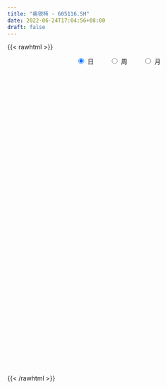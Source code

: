```yaml
---
title: "奥锐特 - 605116.SH"
date: 2022-06-24T17:04:56+08:00
draft: false
---
```

{{< rawhtml >}}
    <div style="text-align: center">
        <label style="padding: 1rem;"><input style="margin-right: .5rem" type="radio" name="period" value="D" checked onclick="period_change(this)">日</label>
        <label style="padding: 1rem;"><input style="margin-right: .5rem" type="radio" name="period" value="W" onclick="period_change(this)">周</label>
        <label style="padding: 1rem;"><input style="margin-right: .5rem" type="radio" name="period" value="M" onclick="period_change(this)">月</label>
    </div>
    <div id="chart" style="height: 700px;"></div> 
    <script type="text/javascript">
        const D_v = [1770.28,429.67,359.24,1055.16,1753.88,2243.47,86617.99,153170.52,95192.81,86520.08,119277.25,89870.12,85803.79,86721.76,161840.92,111888.38,218942.41,114849.42,79333.37,77212.68,51196.7,55436.73,70217.46,60423.23,41329.84,54522.11,38776.8,31407.1,33581.08,52107.81,87045.97,89698.58,65185.74,48039.79,28789.47,32195.12,26837.77,25182.04,27356.37,25407.7,23479.46,17041.54,16507.68,26917.32,21382.1,14913.1,20615.69,66380.72,45448.06,27709.36,26093.28,25235.2,15443.47,16601.36,11079.26,22449.81,19323.1,22309.52,24981.28,26180.15,41881.3,41754.01,36241.81,31299.94,49064.7,37456.49,33124.86,22500.55,43582.37,29581.57,16148.1,22578.0,13104.68,21718.76,21886.9,17969.01,17234.35,17783.52,20702.52,17787.3,16671.26,15475.01,20880.94,14939.36,16150.9,10087.78,7348.42,34747.53,20560.71,14635.84,12624.42,23904.44,17975.84,18457.02,13255.26,12078.0,14697.36,13332.0,20506.42,15010.26,9559.0,15864.13,8420.0,11372.68,12517.1,11468.96,12185.21,8140.84,14068.94,17144.0,15813.59,24377.16,9884.6,7406.0,8264.0,11189.49,29278.61,29794.79,20541.45,25705.44,15275.8,19797.52,34716.51,38987.09,39846.21,21415.89,17433.57,19792.5,13399.81,34984.49,35013.96,35962.51,31732.42,79379.57,44351.53,56525.21,43439.5,37016.46,43358.1,30009.42,31277.47,40087.1,90335.32,86670.27,61062.74,104535.6,98494.25,72471.07,55048.05,50322.47,42471.0,25127.65,35992.34,33353.29,24384.77,26209.52,12215.0,19824.25,13135.0,13160.84,10898.0,11558.04,10067.2,10964.0,13081.1,20444.0,18950.42,12377.0,9147.0,10905.42,8679.52,6208.42,11600.0,16232.83,10169.65,7749.88,5770.88,4690.56,9267.16,7269.7,7292.04,7941.88,6013.04,6985.82,6847.0,7024.0,11261.94,9821.0,6910.0,4884.7,4422.42,6388.41,9423.11,10737.94,6891.94,5259.0,6218.94,5175.0,3903.41,29888.83,22481.88,30226.46,15161.41,10910.0,11003.46,8445.4,8246.4,6098.02,8268.7,18995.62,10081.2,9672.79,11957.38,10858.0,7009.0,13760.41,11228.52,10785.76,34863.77,19843.0,15777.75,10210.0,13101.94,10327.0,10581.0,7358.0,11765.0,6398.88,8799.0,6821.0,11008.0,12105.0,6548.88,5699.0,12729.26,11450.0,7857.0,11231.17,5585.0,10950.2,9316.0,9857.0,6483.71,11731.36,7197.42,4713.0,8902.45,6481.0,8393.94,4865.3,7629.0,4240.3,9508.0,5768.0,3239.0,4542.0,2839.78,3018.0,3742.0,3126.0,7605.0,2772.3,3573.0,4918.1,5526.0,2434.1,9518.0,6438.0,2052.0,3377.26,3696.0,5957.0,7608.26,29636.0,13210.0,7312.0,7008.94,11800.0,9193.0,7412.0,7627.94,9227.23,10269.93,40974.96,26737.21,42283.53,11803.45,225991.63,186227.15,149364.63,106173.88,67876.87,60750.0,53212.0,52099.07,49277.81,58195.68,96710.83,99757.5,66657.44,103147.96,101205.29,68971.69,92777.23,111252.12,74960.94,54736.42,61086.92,81778.0,65510.48,67114.68,20965.5,133387.23,89306.36,54568.0,40178.92,64098.5,90084.0,70559.0,69555.0,41536.42,99614.0,67992.0,60530.84,93883.42,53639.94,42460.5,33849.44,33050.0,22373.5,82219.42,50486.42,46005.5,37580.0,36683.52,93028.76,76806.5,89190.5,69303.18,87354.42,70559.42,64648.0,60426.42,54413.81,33745.0,32553.5,35005.5,22632.8,41280.84,78642.84,229717.83,51548.0,145504.87,135602.42,130317.69,231370.08,247225.87,289982.48,259948.62,171965.78,149122.81,135435.42,72686.94,88191.0,91324.0,84039.0,79467.4,93917.35,84955.0,79950.94,58159.0,39056.0,39012.0,48560.0,36122.0,41285.42,40930.42,24748.0,21058.42,46632.0,24071.0,27469.06,26537.0,33193.0,29738.9,35307.0,20394.42,32686.0,33461.1,27429.1,20203.0,26166.0,43693.0,23170.0,18108.42,15103.0,19858.0,15122.0,22390.0,18649.0,38295.56,64389.62,30901.9,34137.9,21030.9,15815.0,21294.0,18485.0,13631.0,13829.0,14672.1,19281.06,15785.0,11743.0,11054.0,11226.0,9312.9,7927.0,7265.0,16962.0,12611.0,7175.0,8680.72,8335.0]
const D_histogram = [0.0,0.0772193732,0.2062725075,0.3688750201,0.5527136493,0.7491766204,0.704782313,0.5720473449,0.4891520926,0.4196662089,0.4174306626,0.3607856113,0.2153871393,0.2091147917,0.3007451982,0.4603756339,0.487922041,0.3624779129,0.2451713115,0.0823962209,-0.0539456016,-0.1683638772,-0.2390466322,-0.3827276365,-0.4654790176,-0.4497588154,-0.456995013,-0.4306120253,-0.426316606,-0.3559848549,-0.2758563042,-0.1689083357,-0.0969587832,-0.1130375963,-0.1110764098,-0.1442446387,-0.1463096775,-0.1348198835,-0.1463998705,-0.1791569519,-0.2205092041,-0.2537294013,-0.2533675838,-0.2282078178,-0.2055347321,-0.181311295,-0.1761180144,-0.1067802789,-0.0497690678,-0.0473932595,-0.0614094423,-0.1097139805,-0.1275879304,-0.1494115085,-0.1511662411,-0.1188458565,-0.117645394,-0.0891581936,-0.0595363939,-0.0401932271,-0.0084314246,0.0326592319,0.062052317,0.0811549739,-0.0114013638,-0.1154586163,-0.2139864697,-0.2555326437,-0.1915949282,-0.1818814929,-0.1513662447,-0.1345945541,-0.1206277243,-0.1012180366,-0.0587620101,-0.020545262,-0.0022584091,0.0083268816,0.0383999942,0.0617929231,0.0770790013,0.0894977455,0.0967115992,0.0796428886,0.0359422287,-0.0024584042,-0.0297748651,-0.1424561106,-0.1900916377,-0.1991327914,-0.2156029319,-0.2538817453,-0.2572958079,-0.2380919201,-0.2007083426,-0.1559850484,-0.0907813636,-0.0165903191,0.0230063554,0.0502789693,0.0695591826,0.0692589646,0.0731365868,0.1009608397,0.117854961,0.138231234,0.1428142447,0.1458670661,0.1423628868,0.0995084125,0.0531549373,0.0656293818,0.0529075557,0.050466573,0.0627786569,0.0822728188,0.1197371982,0.1617608753,0.185563473,0.1892548,0.1752486802,0.1779265357,0.2071082683,0.2483476146,0.2293225535,0.2029938839,0.1621559794,0.1471803569,0.1335480655,0.1575440605,0.1396900882,0.1460006977,0.2420984645,0.2293395274,0.2033806415,0.209612497,0.1694842585,0.1001011808,-0.009736304,-0.0772466401,-0.1534408502,-0.1598963884,-0.1238527619,-0.0653313696,-0.0779650204,-0.0041692645,0.0503785226,-0.0275367535,-0.0554184213,-0.0529047863,-0.0964451696,-0.1312493275,-0.1208017316,-0.1377849292,-0.1765004796,-0.2142802781,-0.2266685156,-0.2136794829,-0.2181635419,-0.227123506,-0.2072690454,-0.1692844806,-0.1355815838,-0.1181454535,-0.0751737021,-0.0457196278,-0.0159671724,-0.0054199238,-0.0061743246,-0.0088533477,-0.0125780694,-0.0109907009,-0.0169809825,-0.0018409993,-0.0080698043,-0.0190509384,-0.0170754309,-0.0121490055,0.007798146,0.0207803222,0.0235636641,0.0146495473,0.0179828926,0.0204806875,0.0261062172,0.0275941599,0.0416640894,0.0296024495,0.0151285786,0.0094396808,0.0095337404,-0.0008141004,0.0166609461,0.0384954388,0.0414083563,0.0430635221,0.0309819036,0.0261692985,0.02227635,0.0688909047,0.0877642348,0.1257129209,0.1235640347,0.0852647849,0.036331388,0.0125712021,0.0115495828,-0.0000816013,-0.0049892104,0.0303239152,0.0391485536,0.0327334217,0.039364165,0.0479909071,0.0451817373,0.0537561651,0.0523010118,0.0451547649,0.08449093,0.0792309481,0.0531340618,0.0177766528,-0.0349738046,-0.0542994279,-0.0636635283,-0.0706151919,-0.0838257192,-0.0879502514,-0.0948976596,-0.0915467268,-0.0938333574,-0.0744308805,-0.0531305609,-0.0316362128,-0.0040549725,0.0131412692,0.0222588112,0.0111060293,-0.0013434619,-0.0254371999,-0.0389157234,-0.0455837496,-0.0475296444,-0.0258838097,-0.0109485043,-0.0092735046,-0.0108710645,-0.0227075736,-0.0428421197,-0.0300103376,-0.0137127558,-0.0024477364,-0.0115145741,0.0022762317,0.0086058118,0.0035256523,0.0011250134,0.0037180106,0.0010002225,0.0021138714,-0.0161322123,-0.0199922772,-0.0165020768,-0.0270573455,-0.062393641,-0.0736151875,-0.031313619,-0.0041978416,0.0190078331,0.0378647519,0.0471775529,0.0677815119,0.0923134388,0.1465288834,0.1619283355,0.1665004059,0.1668578029,0.1546018367,0.1391974043,0.1120990149,0.0941523651,0.0673518099,0.0471022221,0.0880723593,0.2014414454,0.3633593191,0.5566012866,0.7695650986,0.7196816729,0.5277233679,0.3283274012,0.1633301189,0.0128541941,-0.0772651144,-0.1278446423,-0.1915418605,-0.2054403025,-0.1582110683,-0.1175412651,-0.1351773485,-0.0936756805,-0.0298332284,-0.0101499276,0.1116727863,0.0879336616,0.0588807149,0.0266096168,-0.0239164466,0.0202034169,0.0715088522,0.2195538849,0.432735783,0.4537734498,0.4224411944,0.2677048867,0.1414018913,0.1777034041,0.179597171,0.0719860173,0.0920311994,0.2367770584,0.13565797,0.0022134583,-0.0845130616,-0.2942101325,-0.44423691,-0.5224592806,-0.5950570685,-0.6391840497,-0.5187444748,-0.4043118808,-0.3453084777,-0.2818715641,-0.2700311453,-0.309042771,-0.1940213531,-0.1495010958,-0.0369290642,-0.0030305135,0.0672171122,0.1321612235,0.1441267771,0.1397995947,0.0358239183,-0.019303255,-0.0549191654,-0.0795044605,-0.0982586778,-0.0732222351,0.0853294568,0.2188661633,0.1262847355,0.0241776124,0.008827686,0.0231129725,0.1764250601,0.4231155346,0.5893548637,0.5917265587,0.417164066,0.3396519929,0.1258709536,-0.0315747529,-0.1211343227,-0.1695549931,-0.1918185635,-0.2005503201,-0.184569531,-0.2888099123,-0.4335619361,-0.5345027765,-0.6295536622,-0.6519539234,-0.6082890411,-0.5336910278,-0.4500570083,-0.3430580286,-0.2696375207,-0.2198594375,-0.0976635841,-0.0230528115,0.025531996,0.0507319078,-0.0601392372,-0.1603650604,-0.1519344221,-0.1444187544,-0.0309658981,0.0798300398,0.1210674839,0.1513690545,0.1996861912,0.239076377,0.2536689284,0.2207431958,0.1605331796,0.0617616117,-0.0204046964,-0.0297352752,-0.0592273033,0.0662508007,0.1130156034,0.1498550183,0.1060866995,0.035545635,-0.0111449594,-0.0193537123,-0.0572133793,-0.0617648199,-0.0807978327,-0.0726260027,-0.0987196868,-0.1510792215,-0.1364023127,-0.1178191808,-0.0911115623,-0.0860311343,-0.0645821505,-0.0561870506,-0.0148044142,-0.0033828575,-0.0004823488,-0.0069026778,-0.009240181]
const D_fast = [0.0,0.0965242165,0.2771454777,0.5319667453,0.8539837869,1.2377409131,1.3695421839,1.379819052,1.4192118228,1.4546424914,1.5567646108,1.5903159623,1.4987642751,1.5447706254,1.7115873314,1.9863116757,2.135838593,2.1010139431,2.0450001696,1.9028241343,1.7529959113,1.5964866665,1.4660422534,1.2266793399,1.0275582044,0.9308387028,0.8093537519,0.7280837333,0.6258000011,0.6071355384,0.6183000132,0.6830208978,0.7307307544,0.6863925423,0.6605846263,0.5913552378,0.5527127796,0.5304976027,0.482317648,0.4047713286,0.3082917755,0.2116392279,0.1486591495,0.116766961,0.0880563637,0.066951977,0.0281157541,0.0707584198,0.115327364,0.1058548574,0.076486314,0.0007532807,-0.0490176518,-0.1081941071,-0.1477403999,-0.1451314795,-0.1733423654,-0.1671447135,-0.1524070122,-0.1431121521,-0.1134582059,-0.0642027414,-0.019296577,0.0200948234,-0.0753118553,-0.2082337618,-0.3602582327,-0.4656875675,-0.4496485841,-0.4854055221,-0.4927318351,-0.509608783,-0.5257988843,-0.5316937057,-0.5039281817,-0.4708477491,-0.4531254985,-0.4404584874,-0.4007853762,-0.3619442165,-0.327388388,-0.2925952075,-0.2612034539,-0.2583614424,-0.2930765452,-0.332091779,-0.3668519562,-0.5151472294,-0.610305666,-0.6691300175,-0.7395008909,-0.8412501406,-0.9089881552,-0.9493072474,-0.9621007556,-0.9563737235,-0.9138653796,-0.8438219149,-0.7984736515,-0.7586312953,-0.7219612864,-0.7049467633,-0.6827849943,-0.6297205315,-0.58336267,-0.5284285885,-0.4881420165,-0.4486224286,-0.4165358862,-0.4345132574,-0.4675779983,-0.4386962084,-0.4381911456,-0.428015485,-0.4000087368,-0.3599463702,-0.2925476913,-0.2100837954,-0.1398903294,-0.0888853024,-0.0590792522,-0.0119197627,0.0690390369,0.1723652869,0.2106708641,0.2350906655,0.2347917558,0.2566112225,0.2763659475,0.3397479577,0.3568165074,0.3996272914,0.5562496743,0.6008256191,0.6257118935,0.6843468733,0.6865896994,0.6422319169,0.5299603561,0.44313836,0.3285839373,0.282154302,0.2872347381,0.3294232879,0.297298382,0.3700518218,0.4371942396,0.3523947751,0.310658502,0.2999459404,0.2322942647,0.1646777749,0.144924938,0.093495508,0.0106548377,-0.0806950303,-0.1497503966,-0.1901812347,-0.2492061792,-0.3149470198,-0.3469098205,-0.3512463759,-0.3514388751,-0.3635391081,-0.3393607822,-0.3213366149,-0.2955759526,-0.286383685,-0.2886816669,-0.2935740269,-0.3004432659,-0.3016035726,-0.3118390999,-0.2971593665,-0.3054056225,-0.3211494912,-0.3234428415,-0.3215536675,-0.2996569795,-0.2814797227,-0.2728054648,-0.2780571948,-0.2702281264,-0.2626101596,-0.2504580756,-0.2420715929,-0.2175856411,-0.2222466686,-0.2329383949,-0.2362673725,-0.2337898777,-0.2443412436,-0.2227009606,-0.1912426082,-0.1779776016,-0.1655565553,-0.1698926979,-0.1681629784,-0.1664868393,-0.1026495585,-0.0618351697,0.0075417466,0.0362838691,0.0193008155,-0.0205497343,-0.0411671197,-0.0393013434,-0.0509529278,-0.0571078395,-0.0142137351,0.0043980417,0.0061662652,0.0226380498,0.0432625187,0.0517487833,0.0737622523,0.0853823519,0.0895247963,0.1499836938,0.1645314489,0.1517180782,0.1208048324,0.0593109237,0.0264104435,0.0011304611,-0.0234750005,-0.0576419576,-0.0837540527,-0.1144258758,-0.1339616248,-0.1597065947,-0.1589118379,-0.1508941585,-0.1373088637,-0.1107413664,-0.0902598075,-0.0755775626,-0.0839538373,-0.0967391939,-0.1271922318,-0.1503996862,-0.1684636498,-0.1822919558,-0.1671170735,-0.1549188942,-0.1555622706,-0.1598775966,-0.1773909991,-0.2082360751,-0.2029068774,-0.1900374846,-0.1793843992,-0.1913298805,-0.1769700167,-0.1684889837,-0.1726877301,-0.1748071157,-0.1712846159,-0.1737523483,-0.1721102316,-0.1943893683,-0.2032475025,-0.2038828213,-0.2212024264,-0.2721371321,-0.3017624755,-0.2672893118,-0.2412229948,-0.2132653619,-0.184942255,-0.1638350658,-0.1262857288,-0.0786754422,0.0121722232,0.0680537591,0.1142509311,0.1563227788,0.1827172717,0.2021121904,0.2030385547,0.2086299963,0.1986673935,0.1901933612,0.2531815882,0.4169110357,0.6696687392,1.0020610283,1.407416115,1.5374531075,1.4774256445,1.360111528,1.2359467755,1.0886843992,0.9792488122,0.8967081236,0.7851254403,0.7198669227,0.7275433898,0.7388278767,0.6873974562,0.7054802041,0.761864349,0.779010168,0.9287510784,0.9269953691,0.9126626012,0.8870439073,0.8305387322,0.8797094499,0.9488920982,1.1518256022,1.4731914461,1.6076724753,1.6819505185,1.5941404324,1.5031879099,1.5839152737,1.6307083333,1.541093684,1.584146666,1.7880867896,1.7208821937,1.5879910465,1.4801362612,1.1968866572,0.9358006522,0.7269634614,0.5056014064,0.3016784128,0.2924318689,0.3057864928,0.2784627765,0.271431799,0.2157644315,0.099492113,0.1660081927,0.173153176,0.2764929415,0.3096338639,0.3966857676,0.4946701848,0.5426674327,0.573290149,0.4782704521,0.4183174651,0.3689717634,0.3245103531,0.2811914663,0.2879223503,0.4678064064,0.6560596537,0.5950494098,0.4989866899,0.4858436849,0.5059072145,0.7033255671,1.0557949253,1.3693729703,1.519676305,1.4494048287,1.4568057538,1.2744924529,1.1091530582,0.9893099078,0.898500489,0.8282822779,0.7694129412,0.7392513476,0.5628084882,0.3096659803,0.0750994458,-0.1773398555,-0.3627285975,-0.4711359754,-0.5299607191,-0.5588409517,-0.5376064792,-0.5315953514,-0.5367821276,-0.4390021702,-0.3701546005,-0.315186794,-0.2773039052,-0.4032098596,-0.5435269479,-0.5730799151,-0.601668936,-0.4959575542,-0.3652041063,-0.2936997913,-0.2255559571,-0.1273172726,-0.0281579925,0.0498517909,0.0721118573,0.052035136,-0.031296029,-0.1185635112,-0.1353279088,-0.1796267627,-0.0375859586,0.037432745,0.1117359145,0.0944892706,0.0328346148,-0.0166422194,-0.0296894004,-0.0818524122,-0.1018450579,-0.1410775288,-0.1510621995,-0.2018358053,-0.2919651454,-0.3113888148,-0.3222604781,-0.3183307501,-0.3347581057,-0.3294546595,-0.3351063223,-0.2974247895,-0.2868489471,-0.2840690256,-0.2922150241,-0.2968625725]
const D_slow = [0.0,0.0193048433,0.0708729702,0.1630917252,0.3012701375,0.4885642926,0.6647598709,0.8077717071,0.9300597303,1.0349762825,1.1393339481,1.229530351,1.2833771358,1.3356558337,1.4108421333,1.5259360417,1.647916552,1.7385360302,1.7998288581,1.8204279133,1.8069415129,1.7648505436,1.7050888856,1.6094069764,1.493037222,1.3805975182,1.2663487649,1.1586957586,1.0521166071,0.9631203934,0.8941563173,0.8519292334,0.8276895376,0.7994301385,0.7716610361,0.7355998764,0.6990224571,0.6653174862,0.6287175186,0.5839282806,0.5288009796,0.4653686292,0.4020267333,0.3449747788,0.2935910958,0.248263272,0.2042337685,0.1775386987,0.1650964318,0.1532481169,0.1378957563,0.1104672612,0.0785702786,0.0412174015,0.0034258412,-0.0262856229,-0.0556969714,-0.0779865198,-0.0928706183,-0.1029189251,-0.1050267812,-0.0968619733,-0.081348894,-0.0610601505,-0.0639104915,-0.0927751455,-0.146271763,-0.2101549239,-0.2580536559,-0.3035240292,-0.3413655903,-0.3750142289,-0.40517116,-0.4304756691,-0.4451661716,-0.4503024871,-0.4508670894,-0.448785369,-0.4391853704,-0.4237371397,-0.4044673893,-0.382092953,-0.3579150532,-0.338004331,-0.3290187738,-0.3296333749,-0.3370770912,-0.3726911188,-0.4202140282,-0.4699972261,-0.5238979591,-0.5873683954,-0.6516923473,-0.7112153274,-0.761392413,-0.8003886751,-0.823084016,-0.8272315958,-0.8214800069,-0.8089102646,-0.791520469,-0.7742057278,-0.7559215811,-0.7306813712,-0.701217631,-0.6666598225,-0.6309562613,-0.5944894948,-0.558898773,-0.5340216699,-0.5207329356,-0.5043255901,-0.4910987012,-0.478482058,-0.4627873938,-0.442219189,-0.4122848895,-0.3718446707,-0.3254538024,-0.2781401024,-0.2343279324,-0.1898462984,-0.1380692314,-0.0759823277,-0.0186516893,0.0320967816,0.0726357765,0.1094308657,0.142817882,0.1822038972,0.2171264192,0.2536265936,0.3141512098,0.3714860916,0.422331252,0.4747343763,0.5171054409,0.5421307361,0.5396966601,0.5203850001,0.4820247875,0.4420506904,0.4110875,0.3947546575,0.3752634024,0.3742210863,0.386815717,0.3799315286,0.3660769233,0.3528507267,0.3287394343,0.2959271024,0.2657266695,0.2312804372,0.1871553173,0.1335852478,0.0769181189,0.0234982482,-0.0310426373,-0.0878235138,-0.1396407751,-0.1819618953,-0.2158572912,-0.2453936546,-0.2641870801,-0.2756169871,-0.2796087802,-0.2809637611,-0.2825073423,-0.2847206792,-0.2878651966,-0.2906128718,-0.2948581174,-0.2953183672,-0.2973358183,-0.3020985529,-0.3063674106,-0.309404662,-0.3074551255,-0.3022600449,-0.2963691289,-0.2927067421,-0.2882110189,-0.2830908471,-0.2765642928,-0.2696657528,-0.2592497305,-0.2518491181,-0.2480669735,-0.2457070533,-0.2433236181,-0.2435271432,-0.2393619067,-0.229738047,-0.2193859579,-0.2086200774,-0.2008746015,-0.1943322769,-0.1887631894,-0.1715404632,-0.1495994045,-0.1181711743,-0.0872801656,-0.0659639694,-0.0568811224,-0.0537383218,-0.0508509261,-0.0508713265,-0.0521186291,-0.0445376503,-0.0347505119,-0.0265671565,-0.0167261152,-0.0047283884,0.0065670459,0.0200060872,0.0330813401,0.0443700314,0.0654927639,0.0853005009,0.0985840163,0.1030281795,0.0942847284,0.0807098714,0.0647939893,0.0471401914,0.0261837616,0.0041961987,-0.0195282162,-0.0424148979,-0.0658732373,-0.0844809574,-0.0977635976,-0.1056726508,-0.1066863939,-0.1034010766,-0.0978363738,-0.0950598665,-0.095395732,-0.101755032,-0.1114839628,-0.1228799002,-0.1347623113,-0.1412332638,-0.1439703898,-0.146288766,-0.1490065321,-0.1546834255,-0.1653939554,-0.1728965398,-0.1763247288,-0.1769366629,-0.1798153064,-0.1792462485,-0.1770947955,-0.1762133824,-0.1759321291,-0.1750026264,-0.1747525708,-0.174224103,-0.178257156,-0.1832552253,-0.1873807445,-0.1941450809,-0.2097434912,-0.228147288,-0.2359756928,-0.2370251532,-0.2322731949,-0.2228070069,-0.2110126187,-0.1940672407,-0.170988881,-0.1343566602,-0.0938745763,-0.0522494748,-0.0105350241,0.028115435,0.0629147861,0.0909395398,0.1144776311,0.1313155836,0.1430911391,0.1651092289,0.2154695903,0.3063094201,0.4454597417,0.6378510164,0.8177714346,0.9497022766,1.0317841269,1.0726166566,1.0758302051,1.0565139265,1.0245527659,0.9766673008,0.9253072252,0.8857544581,0.8563691418,0.8225748047,0.7991558846,0.7916975775,0.7891600956,0.8170782921,0.8390617075,0.8537818863,0.8604342905,0.8544551788,0.859506033,0.8773832461,0.9322717173,1.0404556631,1.1538990255,1.2595093241,1.3264355458,1.3617860186,1.4062118696,1.4511111624,1.4691076667,1.4921154665,1.5513097311,1.5852242237,1.5857775882,1.5646493228,1.4910967897,1.3800375622,1.249422742,1.1006584749,0.9408624625,0.8111763438,0.7100983736,0.6237712542,0.5533033631,0.4857955768,0.408534884,0.3600295458,0.3226542718,0.3134220058,0.3126643774,0.3294686554,0.3625089613,0.3985406556,0.4334905543,0.4424465338,0.4376207201,0.4238909287,0.4040148136,0.3794501442,0.3611445854,0.3824769496,0.4371934904,0.4687646743,0.4748090774,0.4770159989,0.482794242,0.526900507,0.6326793907,0.7800181066,0.9279497463,1.0322407628,1.117153761,1.1486214994,1.1407278111,1.1104442305,1.0680554822,1.0201008413,0.9699632613,0.9238208785,0.8516184005,0.7432279164,0.6096022223,0.4522138068,0.2892253259,0.1371530657,0.0037303087,-0.1087839434,-0.1945484505,-0.2619578307,-0.3169226901,-0.3413385861,-0.347101789,-0.34071879,-0.328035813,-0.3430706223,-0.3831618874,-0.421145493,-0.4572501816,-0.4649916561,-0.4450341462,-0.4147672752,-0.3769250116,-0.3270034638,-0.2672343695,-0.2038171374,-0.1486313385,-0.1084980436,-0.0930576407,-0.0981588148,-0.1055926336,-0.1203994594,-0.1038367592,-0.0755828584,-0.0381191038,-0.0115974289,-0.0027110202,-0.00549726,-0.0103356881,-0.0246390329,-0.0400802379,-0.0602796961,-0.0784361968,-0.1031161185,-0.1408859239,-0.174986502,-0.2044412973,-0.2272191878,-0.2487269714,-0.264872509,-0.2789192717,-0.2826203752,-0.2834660896,-0.2835866768,-0.2853123462,-0.2876223915]
const D_data = [['2020-09-21', 10.04, 12.05, 10.04, 12.05],['2020-09-22', 13.26, 13.26, 13.26, 13.26],['2020-09-23', 14.59, 14.59, 14.59, 14.59],['2020-09-24', 16.05, 16.05, 16.05, 16.05],['2020-09-25', 17.66, 17.66, 17.66, 17.66],['2020-09-28', 19.43, 19.43, 19.43, 19.43],['2020-09-29', 17.93, 17.49, 17.49, 18.23],['2020-09-30', 16.1, 16.52, 15.81, 16.97],['2020-10-09', 16.59, 17.11, 16.24, 17.44],['2020-10-12', 17.02, 17.37, 16.81, 17.51],['2020-10-13', 17.37, 18.51, 17.28, 19.11],['2020-10-14', 18.4, 18.15, 17.9, 19.11],['2020-10-15', 18.03, 16.9, 16.81, 18.26],['2020-10-16', 16.87, 18.59, 16.87, 18.59],['2020-10-19', 19.15, 20.45, 19.15, 20.45],['2020-10-20', 19.69, 22.5, 19.69, 22.5],['2020-10-21', 24.0, 21.96, 21.03, 24.65],['2020-10-22', 20.65, 20.36, 20.28, 21.47],['2020-10-23', 20.08, 20.3, 19.82, 20.85],['2020-10-26', 20.0, 19.36, 19.13, 20.2],['2020-10-27', 19.16, 19.15, 18.83, 19.39],['2020-10-28', 18.98, 18.91, 18.53, 19.15],['2020-10-29', 18.54, 19.04, 18.25, 19.28],['2020-10-30', 18.85, 17.53, 17.51, 18.85],['2020-11-02', 17.46, 17.56, 17.15, 17.99],['2020-11-03', 17.57, 18.45, 17.39, 18.7],['2020-11-04', 18.45, 18.01, 17.93, 18.59],['2020-11-05', 18.27, 18.3, 18.07, 18.48],['2020-11-06', 18.23, 17.92, 17.62, 18.3],['2020-11-09', 17.99, 18.78, 17.99, 18.8],['2020-11-10', 18.81, 19.19, 18.7, 20.33],['2020-11-11', 19.05, 19.98, 19.01, 20.48],['2020-11-12', 19.84, 20.04, 19.36, 20.48],['2020-11-13', 19.62, 19.12, 18.89, 19.89],['2020-11-16', 19.08, 19.33, 18.91, 19.5],['2020-11-17', 19.25, 18.81, 18.7, 19.3],['2020-11-18', 18.81, 19.09, 18.49, 19.09],['2020-11-19', 19.0, 19.27, 18.62, 19.29],['2020-11-20', 19.28, 18.96, 18.94, 19.75],['2020-11-23', 18.98, 18.53, 18.3, 19.08],['2020-11-24', 18.48, 18.14, 18.08, 18.49],['2020-11-25', 18.15, 17.92, 17.86, 18.24],['2020-11-26', 17.93, 18.11, 17.62, 18.16],['2020-11-27', 17.94, 18.35, 17.91, 18.64],['2020-11-30', 18.21, 18.32, 18.2, 18.57],['2020-12-01', 18.32, 18.35, 18.21, 18.43],['2020-12-02', 18.37, 18.08, 17.94, 18.37],['2020-12-03', 18.08, 19.0, 17.91, 19.49],['2020-12-04', 18.94, 19.15, 18.5, 19.18],['2020-12-07', 19.16, 18.61, 18.59, 19.22],['2020-12-08', 18.48, 18.35, 18.33, 19.06],['2020-12-09', 18.31, 17.7, 17.7, 18.58],['2020-12-10', 17.63, 17.82, 17.51, 17.91],['2020-12-11', 17.78, 17.56, 17.54, 17.85],['2020-12-14', 17.56, 17.63, 17.46, 17.71],['2020-12-15', 17.52, 18.03, 17.52, 18.13],['2020-12-16', 17.85, 17.63, 17.55, 17.96],['2020-12-17', 17.61, 17.96, 17.6, 18.21],['2020-12-18', 17.85, 18.06, 17.69, 18.13],['2020-12-21', 18.04, 18.01, 17.82, 18.29],['2020-12-22', 17.99, 18.27, 17.87, 18.64],['2020-12-23', 18.0, 18.58, 18.0, 18.6],['2020-12-24', 18.58, 18.65, 18.22, 18.8],['2020-12-25', 18.31, 18.7, 18.31, 18.87],['2020-12-28', 18.65, 17.12, 17.1, 18.86],['2020-12-29', 17.2, 16.38, 15.86, 17.2],['2020-12-30', 16.26, 15.75, 15.66, 16.35],['2020-12-31', 15.8, 15.87, 15.8, 16.18],['2021-01-04', 15.92, 17.04, 15.82, 17.44],['2021-01-05', 16.99, 16.37, 16.3, 17.0],['2021-01-06', 16.42, 16.56, 16.3, 16.79],['2021-01-07', 16.56, 16.35, 16.09, 16.73],['2021-01-08', 16.29, 16.24, 16.15, 16.42],['2021-01-11', 16.25, 16.25, 15.75, 16.55],['2021-01-12', 16.39, 16.58, 16.02, 16.68],['2021-01-13', 16.6, 16.65, 16.31, 16.69],['2021-01-14', 16.7, 16.48, 16.46, 17.03],['2021-01-15', 16.55, 16.4, 16.17, 16.73],['2021-01-18', 16.38, 16.71, 16.22, 16.83],['2021-01-19', 16.69, 16.75, 16.55, 16.87],['2021-01-20', 16.8, 16.75, 16.6, 16.92],['2021-01-21', 16.89, 16.8, 16.64, 16.89],['2021-01-22', 16.71, 16.81, 16.6, 16.87],['2021-01-25', 16.83, 16.5, 16.45, 16.83],['2021-01-26', 16.38, 16.0, 15.9, 16.38],['2021-01-27', 15.95, 15.81, 15.74, 16.15],['2021-01-28', 15.79, 15.71, 15.59, 16.04],['2021-01-29', 15.88, 14.14, 14.14, 15.88],['2021-02-01', 13.76, 14.33, 13.75, 14.56],['2021-02-02', 14.21, 14.44, 14.08, 14.81],['2021-02-03', 14.44, 14.04, 13.94, 14.49],['2021-02-04', 14.0, 13.35, 13.18, 14.07],['2021-02-05', 13.26, 13.38, 13.26, 13.91],['2021-02-08', 13.45, 13.41, 13.36, 14.14],['2021-02-09', 13.4, 13.51, 13.2, 13.64],['2021-02-10', 13.51, 13.57, 13.46, 13.8],['2021-02-18', 13.61, 13.91, 13.61, 13.96],['2021-02-19', 13.9, 14.24, 13.83, 14.24],['2021-02-22', 14.27, 14.0, 13.96, 14.45],['2021-02-23', 13.94, 13.94, 13.75, 14.17],['2021-02-24', 13.88, 13.9, 13.8, 14.08],['2021-02-25', 13.98, 13.65, 13.56, 13.98],['2021-02-26', 13.55, 13.66, 13.44, 13.74],['2021-03-01', 13.66, 14.01, 13.66, 14.03],['2021-03-02', 14.07, 13.98, 13.89, 14.25],['2021-03-03', 13.98, 14.13, 13.97, 14.19],['2021-03-04', 14.0, 14.02, 13.95, 14.19],['2021-03-05', 14.02, 14.05, 13.93, 14.12],['2021-03-08', 14.15, 14.0, 13.97, 14.29],['2021-03-09', 13.95, 13.4, 13.3, 14.06],['2021-03-10', 13.48, 13.1, 13.06, 13.58],['2021-03-11', 13.18, 13.72, 13.05, 14.38],['2021-03-12', 13.59, 13.38, 13.37, 13.74],['2021-03-15', 13.26, 13.44, 13.26, 13.47],['2021-03-16', 13.34, 13.63, 13.34, 13.69],['2021-03-17', 13.7, 13.8, 13.5, 13.85],['2021-03-18', 13.87, 14.2, 13.8, 14.8],['2021-03-19', 13.94, 14.53, 13.9, 14.69],['2021-03-22', 14.59, 14.57, 14.39, 14.72],['2021-03-23', 14.6, 14.5, 14.35, 15.15],['2021-03-24', 14.31, 14.36, 14.16, 14.6],['2021-03-25', 14.19, 14.65, 14.19, 14.98],['2021-03-26', 14.75, 15.2, 14.3, 15.44],['2021-03-29', 15.01, 15.71, 15.01, 15.85],['2021-03-30', 15.95, 15.2, 15.1, 16.3],['2021-03-31', 14.95, 15.16, 14.7, 15.53],['2021-04-01', 15.01, 14.95, 14.76, 15.15],['2021-04-02', 14.94, 15.26, 14.77, 15.35],['2021-04-06', 15.3, 15.33, 15.15, 15.5],['2021-04-07', 15.5, 15.97, 15.3, 16.06],['2021-04-08', 15.9, 15.61, 15.59, 16.5],['2021-04-09', 15.65, 16.03, 15.41, 16.39],['2021-04-12', 16.06, 17.63, 15.9, 17.63],['2021-04-13', 17.45, 16.73, 16.42, 17.45],['2021-04-14', 16.21, 16.69, 16.05, 17.1],['2021-04-15', 16.6, 17.27, 16.19, 17.39],['2021-04-16', 16.98, 16.82, 16.36, 17.2],['2021-04-19', 16.52, 16.34, 16.01, 16.68],['2021-04-20', 16.0, 15.46, 15.26, 16.12],['2021-04-21', 15.46, 15.55, 15.32, 16.04],['2021-04-22', 15.39, 15.03, 14.96, 15.44],['2021-04-23', 15.11, 15.62, 14.89, 15.84],['2021-04-26', 17.18, 16.18, 16.06, 17.18],['2021-04-27', 16.16, 16.7, 15.75, 17.5],['2021-04-28', 16.99, 15.93, 15.85, 17.0],['2021-04-29', 15.55, 17.2, 15.03, 17.47],['2021-04-30', 17.08, 17.38, 16.61, 17.46],['2021-05-06', 17.0, 15.72, 15.64, 17.0],['2021-05-07', 15.62, 16.08, 15.62, 17.29],['2021-05-10', 16.07, 16.4, 15.64, 16.99],['2021-05-11', 16.15, 15.7, 15.35, 16.38],['2021-05-12', 15.53, 15.55, 15.37, 15.96],['2021-05-13', 15.56, 15.99, 15.5, 16.11],['2021-05-14', 15.72, 15.56, 15.52, 15.81],['2021-05-17', 15.55, 15.04, 14.97, 15.63],['2021-05-18', 15.04, 14.71, 14.53, 15.19],['2021-05-19', 14.99, 14.73, 14.61, 14.99],['2021-05-20', 14.7, 14.88, 14.3, 15.16],['2021-05-21', 14.76, 14.51, 14.48, 14.85],['2021-05-24', 14.51, 14.23, 14.12, 14.51],['2021-05-25', 14.23, 14.43, 14.23, 14.5],['2021-05-26', 14.44, 14.64, 14.38, 14.65],['2021-05-27', 14.64, 14.63, 14.52, 14.65],['2021-05-28', 14.71, 14.43, 14.39, 14.8],['2021-05-31', 14.42, 14.8, 14.3, 14.8],['2021-06-01', 14.96, 14.74, 14.72, 15.37],['2021-06-02', 14.6, 14.84, 14.4, 15.01],['2021-06-03', 14.9, 14.66, 14.66, 14.95],['2021-06-04', 14.68, 14.5, 14.42, 14.7],['2021-06-07', 14.59, 14.42, 14.32, 14.63],['2021-06-08', 14.46, 14.34, 14.24, 14.46],['2021-06-09', 14.3, 14.35, 14.24, 14.36],['2021-06-10', 14.33, 14.19, 14.15, 14.33],['2021-06-11', 14.27, 14.43, 14.18, 14.69],['2021-06-15', 14.42, 14.14, 14.06, 14.42],['2021-06-16', 14.05, 13.98, 13.92, 14.2],['2021-06-17', 14.18, 14.06, 13.95, 14.18],['2021-06-18', 14.06, 14.06, 13.96, 14.11],['2021-06-21', 14.06, 14.27, 14.0, 14.29],['2021-06-22', 14.29, 14.24, 14.16, 14.38],['2021-06-23', 14.25, 14.13, 14.09, 14.25],['2021-06-24', 14.06, 13.94, 13.92, 14.11],['2021-06-25', 13.97, 14.05, 13.95, 14.08],['2021-06-28', 14.08, 14.03, 13.95, 14.14],['2021-06-29', 14.09, 14.07, 13.92, 14.16],['2021-06-30', 13.96, 14.02, 13.92, 14.04],['2021-07-01', 14.0, 14.21, 13.95, 14.21],['2021-07-02', 14.15, 13.88, 13.85, 14.3],['2021-07-05', 13.99, 13.76, 13.69, 13.99],['2021-07-06', 13.86, 13.79, 13.71, 13.86],['2021-07-07', 13.7, 13.82, 13.7, 13.85],['2021-07-08', 13.82, 13.63, 13.6, 13.82],['2021-07-09', 13.75, 13.97, 13.75, 14.15],['2021-07-12', 13.98, 14.12, 13.93, 14.25],['2021-07-13', 14.06, 13.95, 13.93, 14.12],['2021-07-14', 13.92, 13.95, 13.92, 14.01],['2021-07-15', 13.95, 13.75, 13.66, 13.99],['2021-07-16', 13.89, 13.79, 13.67, 13.89],['2021-07-19', 13.7, 13.77, 13.68, 13.82],['2021-07-20', 13.7, 14.53, 13.7, 14.55],['2021-07-21', 14.76, 14.4, 14.31, 14.78],['2021-07-22', 14.28, 14.86, 14.1, 15.34],['2021-07-23', 14.88, 14.54, 14.52, 14.9],['2021-07-26', 14.48, 14.05, 14.0, 14.53],['2021-07-27', 14.13, 13.72, 13.63, 14.15],['2021-07-28', 13.65, 13.85, 13.13, 13.85],['2021-07-29', 13.85, 14.07, 13.75, 14.26],['2021-07-30', 14.06, 13.9, 13.81, 14.06],['2021-08-02', 13.95, 13.93, 13.51, 13.95],['2021-08-03', 13.81, 14.52, 13.81, 14.53],['2021-08-04', 14.52, 14.33, 14.22, 14.6],['2021-08-05', 14.3, 14.17, 14.05, 14.45],['2021-08-06', 14.16, 14.36, 13.84, 14.39],['2021-08-09', 14.33, 14.46, 14.21, 14.6],['2021-08-10', 14.46, 14.37, 14.24, 14.5],['2021-08-11', 14.28, 14.57, 14.25, 14.78],['2021-08-12', 14.58, 14.51, 14.46, 14.72],['2021-08-13', 14.58, 14.46, 14.29, 14.71],['2021-08-16', 14.45, 15.19, 14.32, 15.2],['2021-08-17', 15.03, 14.8, 14.8, 15.2],['2021-08-18', 14.72, 14.52, 14.3, 14.85],['2021-08-19', 14.48, 14.28, 14.26, 14.68],['2021-08-20', 14.28, 13.83, 13.7, 14.33],['2021-08-23', 13.79, 14.03, 13.75, 14.05],['2021-08-24', 13.95, 14.04, 13.8, 14.16],['2021-08-25', 14.04, 13.98, 13.88, 14.08],['2021-08-26', 13.96, 13.79, 13.65, 14.0],['2021-08-27', 13.79, 13.79, 13.68, 13.96],['2021-08-30', 13.85, 13.65, 13.31, 13.97],['2021-08-31', 13.6, 13.69, 13.49, 13.73],['2021-09-01', 13.69, 13.54, 13.25, 13.71],['2021-09-02', 13.53, 13.78, 13.41, 13.94],['2021-09-03', 13.78, 13.85, 13.69, 13.93],['2021-09-06', 13.88, 13.92, 13.8, 13.95],['2021-09-07', 13.92, 14.1, 13.81, 14.17],['2021-09-08', 14.09, 14.08, 13.8, 14.18],['2021-09-09', 14.1, 14.05, 13.93, 14.1],['2021-09-10', 14.04, 13.79, 13.63, 14.07],['2021-09-13', 13.78, 13.7, 13.52, 13.86],['2021-09-14', 13.72, 13.43, 13.41, 13.88],['2021-09-15', 13.45, 13.42, 13.1, 13.55],['2021-09-16', 13.35, 13.4, 13.33, 13.78],['2021-09-17', 13.48, 13.38, 13.25, 13.48],['2021-09-22', 13.43, 13.68, 13.4, 13.98],['2021-09-23', 13.87, 13.66, 13.54, 13.87],['2021-09-24', 13.6, 13.51, 13.51, 13.68],['2021-09-27', 13.51, 13.44, 13.2, 13.7],['2021-09-28', 13.38, 13.24, 13.19, 13.46],['2021-09-29', 13.2, 13.0, 13.0, 13.24],['2021-09-30', 13.06, 13.34, 13.0, 13.43],['2021-10-08', 13.35, 13.42, 13.35, 13.56],['2021-10-11', 13.57, 13.4, 13.33, 13.59],['2021-10-12', 13.31, 13.12, 13.01, 13.31],['2021-10-13', 13.13, 13.39, 13.1, 13.41],['2021-10-14', 13.4, 13.33, 13.26, 13.4],['2021-10-15', 13.31, 13.17, 13.17, 13.34],['2021-10-18', 13.16, 13.16, 13.08, 13.21],['2021-10-19', 13.16, 13.2, 13.09, 13.25],['2021-10-20', 13.2, 13.11, 13.1, 13.24],['2021-10-21', 13.3, 13.13, 13.1, 13.3],['2021-10-22', 13.1, 12.81, 12.8, 13.17],['2021-10-25', 12.83, 12.89, 12.82, 12.99],['2021-10-26', 13.34, 12.94, 12.89, 13.34],['2021-10-27', 13.05, 12.7, 12.59, 13.05],['2021-10-28', 12.61, 12.2, 12.14, 12.75],['2021-10-29', 12.2, 12.29, 12.14, 12.3],['2021-11-01', 12.3, 12.97, 12.3, 13.16],['2021-11-02', 13.04, 12.92, 12.8, 13.13],['2021-11-03', 12.96, 12.98, 12.85, 13.02],['2021-11-04', 12.9, 13.03, 12.87, 13.03],['2021-11-05', 13.04, 12.99, 12.9, 13.05],['2021-11-08', 13.64, 13.23, 12.91, 13.79],['2021-11-09', 13.23, 13.44, 13.05, 13.63],['2021-11-10', 13.52, 14.1, 13.46, 14.1],['2021-11-11', 14.0, 13.91, 13.81, 14.14],['2021-11-12', 13.87, 13.95, 13.82, 14.06],['2021-11-15', 13.88, 14.04, 13.88, 14.12],['2021-11-16', 14.04, 13.98, 13.86, 14.1],['2021-11-17', 13.91, 13.99, 12.97, 14.07],['2021-11-18', 13.8, 13.84, 13.8, 14.09],['2021-11-19', 13.84, 13.93, 13.65, 13.98],['2021-11-22', 13.93, 13.78, 13.71, 14.03],['2021-11-23', 13.77, 13.8, 13.53, 13.91],['2021-11-24', 13.8, 14.7, 13.73, 14.88],['2021-11-25', 15.3, 16.17, 15.3, 16.17],['2021-11-26', 17.68, 17.79, 16.99, 17.79],['2021-11-29', 19.57, 19.57, 19.57, 19.57],['2021-11-30', 21.2, 21.53, 18.8, 21.53],['2021-12-01', 20.16, 19.38, 19.38, 21.03],['2021-12-02', 18.5, 17.57, 17.44, 19.15],['2021-12-03', 17.18, 16.9, 16.73, 17.38],['2021-12-06', 16.99, 16.69, 16.51, 17.12],['2021-12-07', 16.69, 16.24, 16.1, 16.86],['2021-12-08', 16.2, 16.47, 16.01, 16.55],['2021-12-09', 16.35, 16.65, 16.28, 16.69],['2021-12-10', 16.65, 16.19, 16.16, 16.65],['2021-12-13', 16.22, 16.58, 16.05, 16.93],['2021-12-14', 16.48, 17.42, 16.38, 17.56],['2021-12-15', 17.2, 17.59, 16.94, 18.37],['2021-12-16', 17.5, 16.94, 16.81, 17.58],['2021-12-17', 16.71, 17.77, 16.22, 18.43],['2021-12-20', 17.43, 18.4, 17.43, 19.08],['2021-12-21', 18.1, 18.17, 17.5, 18.67],['2021-12-22', 17.89, 19.99, 17.82, 19.99],['2021-12-23', 20.01, 18.63, 18.4, 20.58],['2021-12-24', 18.62, 18.6, 17.89, 19.35],['2021-12-27', 18.32, 18.55, 17.81, 19.0],['2021-12-28', 18.36, 18.22, 18.01, 19.12],['2021-12-29', 18.23, 19.51, 17.89, 20.0],['2021-12-30', 19.5, 20.02, 19.03, 20.4],['2021-12-31', 20.33, 22.02, 19.9, 22.02],['2022-01-04', 23.5, 24.22, 23.5, 24.22],['2022-01-05', 25.04, 22.96, 22.08, 25.98],['2022-01-06', 23.0, 22.8, 21.67, 23.23],['2022-01-07', 22.62, 21.21, 21.15, 22.85],['2022-01-10', 21.48, 21.16, 20.93, 21.65],['2022-01-11', 21.56, 23.28, 21.1, 23.28],['2022-01-12', 23.28, 23.3, 22.81, 24.88],['2022-01-13', 22.95, 21.95, 21.8, 24.18],['2022-01-14', 21.62, 23.59, 21.42, 23.97],['2022-01-17', 24.07, 25.95, 23.85, 25.95],['2022-01-18', 27.0, 23.36, 23.36, 27.5],['2022-01-19', 23.47, 22.6, 22.0, 23.8],['2022-01-20', 22.23, 22.78, 22.2, 23.66],['2022-01-21', 24.5, 20.5, 20.5, 24.52],['2022-01-24', 19.88, 20.18, 18.63, 20.22],['2022-01-25', 20.38, 20.26, 20.08, 21.26],['2022-01-26', 20.18, 19.64, 19.35, 20.4],['2022-01-27', 19.83, 19.33, 19.2, 20.28],['2022-01-28', 20.15, 21.26, 20.1, 21.26],['2022-02-07', 22.4, 21.56, 20.58, 23.22],['2022-02-08', 20.91, 21.13, 20.69, 21.85],['2022-02-09', 20.6, 21.35, 20.0, 21.56],['2022-02-10', 20.89, 20.76, 20.59, 21.74],['2022-02-11', 20.2, 19.88, 19.75, 20.86],['2022-02-14', 20.15, 21.87, 20.01, 21.87],['2022-02-15', 21.21, 21.33, 20.66, 21.87],['2022-02-16', 21.08, 22.58, 20.88, 23.46],['2022-02-17', 22.35, 22.02, 21.71, 22.88],['2022-02-18', 21.7, 22.83, 21.4, 24.1],['2022-02-21', 22.6, 23.26, 21.86, 23.46],['2022-02-22', 22.77, 22.97, 21.95, 23.46],['2022-02-23', 23.0, 22.96, 22.41, 23.87],['2022-02-24', 22.86, 21.55, 21.21, 22.9],['2022-02-25', 21.55, 21.8, 21.55, 22.17],['2022-02-28', 21.6, 21.83, 21.21, 22.1],['2022-03-01', 21.73, 21.81, 21.5, 22.36],['2022-03-02', 21.65, 21.75, 21.31, 21.95],['2022-03-03', 21.75, 22.3, 21.55, 22.78],['2022-03-04', 22.15, 24.53, 22.15, 24.53],['2022-03-07', 26.53, 25.19, 24.26, 26.98],['2022-03-08', 24.48, 22.67, 22.67, 24.48],['2022-03-09', 20.4, 22.15, 20.4, 22.64],['2022-03-10', 22.07, 23.0, 21.5, 24.3],['2022-03-11', 23.55, 23.45, 23.23, 24.85],['2022-03-14', 24.2, 25.8, 22.81, 25.8],['2022-03-15', 24.0, 28.38, 23.3, 28.38],['2022-03-16', 30.0, 29.0, 26.41, 31.22],['2022-03-17', 26.1, 28.0, 26.1, 30.96],['2022-03-18', 26.4, 25.86, 25.4, 27.18],['2022-03-21', 25.3, 26.85, 25.3, 27.26],['2022-03-22', 26.5, 24.7, 24.3, 26.5],['2022-03-23', 24.26, 24.6, 24.26, 25.1],['2022-03-24', 24.33, 24.88, 23.9, 25.18],['2022-03-25', 24.34, 25.06, 24.0, 25.77],['2022-03-28', 25.68, 25.2, 24.28, 25.97],['2022-03-29', 24.8, 25.27, 24.5, 25.95],['2022-03-30', 25.0, 25.58, 24.2, 26.6],['2022-03-31', 25.21, 23.77, 23.3, 25.68],['2022-04-01', 23.3, 22.41, 22.3, 23.5],['2022-04-06', 22.62, 22.0, 21.45, 22.86],['2022-04-07', 21.9, 21.15, 21.0, 22.09],['2022-04-08', 21.03, 21.28, 20.5, 21.38],['2022-04-11', 21.28, 21.69, 20.85, 22.19],['2022-04-12', 21.65, 21.95, 21.1, 22.08],['2022-04-13', 21.87, 22.09, 21.6, 22.5],['2022-04-14', 22.39, 22.56, 21.88, 22.67],['2022-04-15', 22.73, 22.35, 22.12, 22.73],['2022-04-18', 22.3, 22.15, 21.47, 22.39],['2022-04-19', 22.34, 23.35, 22.02, 23.82],['2022-04-20', 23.36, 23.19, 23.05, 23.49],['2022-04-21', 23.19, 23.15, 22.66, 23.45],['2022-04-22', 22.95, 23.04, 22.85, 23.65],['2022-04-25', 23.09, 21.05, 21.0, 23.09],['2022-04-26', 20.81, 20.47, 20.01, 21.38],['2022-04-27', 20.0, 21.4, 19.38, 21.8],['2022-04-28', 21.21, 21.25, 20.7, 21.71],['2022-04-29', 21.26, 22.77, 21.04, 22.8],['2022-05-05', 21.89, 23.3, 21.8, 23.66],['2022-05-06', 23.06, 22.86, 22.81, 23.97],['2022-05-09', 23.05, 22.97, 22.6, 23.3],['2022-05-10', 22.69, 23.5, 22.66, 23.52],['2022-05-11', 23.56, 23.76, 23.56, 25.58],['2022-05-12', 23.8, 23.76, 23.39, 24.29],['2022-05-13', 23.97, 23.28, 23.14, 24.18],['2022-05-16', 23.13, 22.82, 22.77, 23.74],['2022-05-17', 23.04, 21.98, 21.71, 23.09],['2022-05-18', 21.98, 21.7, 21.61, 22.55],['2022-05-19', 21.3, 22.33, 21.11, 22.6],['2022-05-20', 22.31, 21.92, 21.8, 22.5],['2022-05-23', 21.95, 24.11, 21.95, 24.11],['2022-05-24', 24.25, 23.65, 23.5, 25.04],['2022-05-25', 23.6, 23.85, 23.4, 23.97],['2022-05-26', 24.14, 22.92, 22.71, 24.15],['2022-05-27', 23.0, 22.33, 22.21, 23.2],['2022-05-30', 22.13, 22.32, 22.0, 22.6],['2022-05-31', 22.32, 22.64, 21.6, 22.69],['2022-06-01', 22.45, 22.11, 21.96, 22.83],['2022-06-02', 22.18, 22.36, 21.63, 22.45],['2022-06-06', 22.09, 22.05, 21.75, 22.35],['2022-06-07', 22.05, 22.29, 21.7, 22.3],['2022-06-08', 22.31, 21.73, 21.5, 22.36],['2022-06-09', 21.6, 21.07, 21.06, 21.9],['2022-06-10', 20.88, 21.67, 20.88, 21.77],['2022-06-13', 21.49, 21.68, 21.45, 21.98],['2022-06-14', 21.63, 21.79, 21.3, 22.17],['2022-06-15', 21.6, 21.5, 21.45, 21.95],['2022-06-16', 21.42, 21.68, 21.41, 21.82],['2022-06-17', 21.6, 21.51, 21.35, 21.71],['2022-06-20', 21.53, 21.99, 21.36, 22.15],['2022-06-21', 21.98, 21.71, 21.55, 22.1],['2022-06-22', 21.54, 21.6, 21.54, 21.84],['2022-06-23', 21.56, 21.43, 21.28, 21.56],['2022-06-24', 21.44, 21.41, 21.37, 21.63]]
const W_v = [5368.23,242031.98,95192.81,468193.0,686854.5000000001,314486.8,199616.93,342077.89,140360.77,109353.7,168739.67,111082.67,100142.97,177357.21,142146.6,124994.72,96592.54,91517.03,83273.99,89701.25,43790.28,28029.36,69359.81,55684.79,81288.29,85932.89,116036.72,137475.26,119360.77,255428.23,181748.55,441098.1800000001,127519.12,187266.75,95768.54,56648.08,73999.52,53626.19,28380.97,37783.82,41939.76,32028.64,34282.82,101661.99,44703.28,58975.69,53641.69,93796.46,46429.88,45281.88,48966.43,42191.91,23641.78,28642.69,7629.0,27297.3,20330.78,19223.5,25081.26,63723.26,43041.88,129492.86,679560.74,283215.75,424469.41,449167.27,330226.5,298227.09,334475.42,363556.68,185373.38,252974.86,415683.36,283792.65,210115.48,692690.8100000001,1200492.8299999998,536760.1699999999,422329.69,136227.0,191645.84,145767.48,151319.32,60890.2,131340.42,91122.0,188755.88,69225.0,75310.16,46784.9,53763.72]
const W_histogram = [0.0,-0.0727521368,-0.0767197409,0.0196060364,0.1883775822,0.1073769645,0.0754892637,0.1275764459,0.1424841666,0.1042643348,0.1244939955,0.02749023,-0.0045918166,0.0146445449,-0.1564427826,-0.233279542,-0.2598839794,-0.2370623778,-0.3804759301,-0.4978055615,-0.5308743031,-0.4775539849,-0.4515654544,-0.3811379777,-0.3533269883,-0.2367316338,-0.1006929996,0.0017016603,0.1229478945,0.2506501325,0.248136073,0.3524714845,0.3222232348,0.2582495826,0.1420791412,0.0608619168,0.0152441658,-0.0146383846,-0.0522038588,-0.0695222543,-0.0832946852,-0.0773401625,-0.0763878089,-0.0190961112,-0.0181583583,0.0176494918,0.050421551,0.0328710542,0.0222768822,0.0229291567,0.0228859127,0.0000206542,-0.0014888747,-0.0086758199,-0.0030703181,-0.0107934393,-0.0334611669,-0.0744421659,-0.0467260585,0.039294231,0.0947182565,0.375456371,0.4787105915,0.4757046899,0.5513127998,0.6231113456,0.8526258846,0.8970701965,1.0247199743,0.8464115487,0.7294505335,0.5188398104,0.5357197703,0.4390862919,0.5153241257,0.4515980086,0.5251801904,0.4749155616,0.2305159995,-0.0262742926,-0.1369107378,-0.174079703,-0.2241204109,-0.2561204865,-0.2534919668,-0.3423143881,-0.3700628006,-0.3814838543,-0.4271517643,-0.457094026,-0.4707392636]
const W_fast = [0.0,-0.0909401709,-0.1140877103,-0.012860424,0.2030055175,0.1488491409,0.1358337559,0.2198150497,0.2703438121,0.2581900639,0.3095432235,0.2194120154,0.1861820147,0.2090795125,-0.0011185107,-0.1362751556,-0.2278505878,-0.2642945807,-0.5028271156,-0.7446081373,-0.9103954547,-0.9764636327,-1.0633664658,-1.0882234836,-1.1487442413,-1.0913317951,-0.9804664109,-0.8776463359,-0.7256631281,-0.5352983569,-0.4757783982,-0.2833251155,-0.2330175566,-0.2324288131,-0.3130794692,-0.3790812144,-0.420887924,-0.4544300706,-0.5050465094,-0.5397454685,-0.5743415707,-0.5877220887,-0.6058666872,-0.5533490173,-0.5569508541,-0.516730631,-0.471353184,-0.4806859172,-0.4857108687,-0.4793263051,-0.4736480709,-0.4965081658,-0.4983899134,-0.5077458136,-0.5029078914,-0.5133293723,-0.5443623916,-0.6039539322,-0.5879193394,-0.4920754921,-0.4129719025,-0.0383696952,0.1845621731,0.300482444,0.5139187538,0.741495136,1.1841661462,1.4528780073,1.8367077786,1.8700022402,1.9354038584,1.8545030879,2.0053129903,2.018451085,2.2235199502,2.2726933351,2.4775705646,2.5460348262,2.3592642639,2.0959053988,1.9510412691,1.8703523781,1.7642815674,1.6682513703,1.6075068982,1.43310588,1.3128417673,1.2060497501,1.0535938989,0.9093781307,0.7780480772]
const W_slow = [0.0,-0.0181880342,-0.0373679694,-0.0324664603,0.0146279352,0.0414721764,0.0603444923,0.0922386038,0.1278596454,0.1539257291,0.185049228,0.1919217855,0.1907738313,0.1944349676,0.1553242719,0.0970043864,0.0320333916,-0.0272322029,-0.1223511854,-0.2468025758,-0.3795211516,-0.4989096478,-0.6118010114,-0.7070855058,-0.7954172529,-0.8546001614,-0.8797734113,-0.8793479962,-0.8486110226,-0.7859484894,-0.7239144712,-0.6357966001,-0.5552407914,-0.4906783957,-0.4551586104,-0.4399431312,-0.4361320898,-0.4397916859,-0.4528426506,-0.4702232142,-0.4910468855,-0.5103819261,-0.5294788783,-0.5342529061,-0.5387924957,-0.5343801228,-0.521774735,-0.5135569715,-0.5079877509,-0.5022554618,-0.4965339836,-0.49652882,-0.4969010387,-0.4990699937,-0.4998375732,-0.502535933,-0.5109012248,-0.5295117662,-0.5411932809,-0.5313697231,-0.507690159,-0.4138260663,-0.2941484184,-0.1752222459,-0.037394046,0.1183837904,0.3315402616,0.5558078107,0.8119878043,1.0235906915,1.2059533249,1.3356632775,1.46959322,1.579364793,1.7081958244,1.8210953266,1.9523903742,2.0711192646,2.1287482645,2.1221796913,2.0879520069,2.0444320811,1.9884019784,1.9243718568,1.860998865,1.775420268,1.6829045679,1.5875336043,1.4807456632,1.3664721567,1.2487873408]
const W_data = [['2020-09-25', 10.04, 17.66, 10.04, 17.66],['2020-09-30', 19.43, 16.52, 15.81, 19.43],['2020-10-09', 16.59, 17.11, 16.24, 17.44],['2020-10-16', 17.02, 18.59, 16.81, 19.11],['2020-10-23', 19.15, 20.3, 19.15, 24.65],['2020-10-30', 20.0, 17.53, 17.51, 20.2],['2020-11-06', 17.46, 17.92, 17.15, 18.7],['2020-11-13', 17.99, 19.12, 17.99, 20.48],['2020-11-20', 19.08, 18.96, 18.49, 19.75],['2020-11-27', 18.98, 18.35, 17.62, 19.08],['2020-12-04', 18.21, 19.15, 17.91, 19.49],['2020-12-11', 19.16, 17.56, 17.51, 19.22],['2020-12-18', 17.56, 18.06, 17.46, 18.21],['2020-12-25', 18.04, 18.7, 17.82, 18.87],['2020-12-31', 18.65, 15.87, 15.66, 18.86],['2021-01-08', 15.92, 16.24, 15.82, 17.44],['2021-01-15', 16.25, 16.4, 15.75, 17.03],['2021-01-22', 16.38, 16.81, 16.22, 16.92],['2021-01-29', 16.83, 14.14, 14.14, 16.83],['2021-02-05', 13.76, 13.38, 13.18, 14.81],['2021-02-10', 13.45, 13.57, 13.2, 14.14],['2021-02-19', 13.61, 14.24, 13.61, 14.24],['2021-02-26', 14.27, 13.66, 13.44, 14.45],['2021-03-05', 13.66, 14.05, 13.66, 14.25],['2021-03-12', 14.15, 13.38, 13.05, 14.38],['2021-03-19', 13.26, 14.53, 13.26, 14.8],['2021-03-26', 14.59, 15.2, 14.16, 15.44],['2021-04-02', 15.01, 15.26, 14.7, 16.3],['2021-04-09', 15.3, 16.03, 15.15, 16.5],['2021-04-16', 16.06, 16.82, 15.9, 17.63],['2021-04-23', 16.52, 15.62, 14.89, 16.68],['2021-04-30', 17.18, 17.38, 15.03, 17.5],['2021-05-07', 17.0, 16.08, 15.62, 17.29],['2021-05-14', 16.07, 15.56, 15.35, 16.99],['2021-05-21', 15.55, 14.51, 14.3, 15.63],['2021-05-28', 14.51, 14.43, 14.12, 14.8],['2021-06-04', 14.42, 14.5, 14.3, 15.37],['2021-06-11', 14.59, 14.43, 14.15, 14.69],['2021-06-18', 14.42, 14.06, 13.92, 14.42],['2021-06-25', 14.06, 14.05, 13.92, 14.38],['2021-07-02', 14.08, 13.88, 13.85, 14.3],['2021-07-09', 13.99, 13.97, 13.6, 14.15],['2021-07-16', 13.98, 13.79, 13.66, 14.25],['2021-07-23', 13.7, 14.54, 13.68, 15.34],['2021-07-30', 14.48, 13.9, 13.13, 14.53],['2021-08-06', 13.95, 14.36, 13.51, 14.6],['2021-08-13', 14.33, 14.46, 14.21, 14.78],['2021-08-20', 14.45, 13.83, 13.7, 15.2],['2021-08-27', 13.79, 13.79, 13.65, 14.16],['2021-09-03', 13.85, 13.85, 13.25, 13.97],['2021-09-10', 13.88, 13.79, 13.63, 14.18],['2021-09-17', 13.78, 13.38, 13.1, 13.88],['2021-09-24', 13.43, 13.51, 13.4, 13.98],['2021-09-30', 13.51, 13.34, 13.0, 13.7],['2021-10-08', 13.35, 13.42, 13.35, 13.56],['2021-10-15', 13.57, 13.17, 13.01, 13.59],['2021-10-22', 13.16, 12.81, 12.8, 13.3],['2021-10-29', 12.83, 12.29, 12.14, 13.34],['2021-11-05', 12.3, 12.99, 12.3, 13.16],['2021-11-12', 13.64, 13.95, 12.91, 14.14],['2021-11-19', 13.88, 13.93, 12.97, 14.12],['2021-11-26', 13.93, 17.79, 13.53, 17.79],['2021-12-03', 19.57, 16.9, 16.73, 21.53],['2021-12-10', 16.99, 16.19, 16.01, 17.12],['2021-12-17', 16.22, 17.77, 16.05, 18.43],['2021-12-24', 17.43, 18.6, 17.43, 20.58],['2021-12-31', 18.32, 22.02, 17.81, 22.02],['2022-01-07', 23.5, 21.21, 21.15, 25.98],['2022-01-14', 21.48, 23.59, 20.93, 24.88],['2022-01-21', 24.07, 20.5, 20.5, 27.5],['2022-01-28', 19.88, 21.26, 18.63, 21.26],['2022-02-11', 22.4, 19.88, 19.75, 23.22],['2022-02-18', 20.15, 22.83, 20.01, 24.1],['2022-02-25', 22.6, 21.8, 21.21, 23.87],['2022-03-04', 21.6, 24.53, 21.21, 24.53],['2022-03-11', 26.53, 23.45, 20.4, 26.98],['2022-03-18', 24.2, 25.86, 22.81, 31.22],['2022-03-25', 25.3, 25.06, 23.9, 27.26],['2022-04-01', 25.68, 22.41, 22.3, 26.6],['2022-04-08', 22.62, 21.28, 20.5, 22.86],['2022-04-15', 21.28, 22.35, 20.85, 22.73],['2022-04-22', 22.3, 23.04, 21.47, 23.82],['2022-04-29', 23.09, 22.77, 19.38, 23.09],['2022-05-06', 21.89, 22.86, 21.8, 23.97],['2022-05-13', 23.05, 23.28, 22.6, 25.58],['2022-05-20', 23.13, 21.92, 21.11, 23.74],['2022-05-27', 21.95, 22.33, 21.95, 25.04],['2022-06-02', 22.13, 22.36, 21.6, 22.83],['2022-06-10', 22.09, 21.67, 20.88, 22.36],['2022-06-17', 21.49, 21.51, 21.3, 22.17],['2022-06-24', 21.53, 21.41, 21.28, 22.15]]
const M_v = [247400.21,1564727.1099999999,812791.3899999999,678087.0199999999,396378.28,230880.7,439191.8800000001,1034861.7999999999,480283.59,201566.22,233759.67,268463.72,173104.69,74480.58,499134.34,1928844.5899999996,1181632.5700000001,985004.3700000001,2949884.54,704910.5800000001,509217.5000000001,207974.78]
const M_histogram = [0.0,0.0644558405,0.1517456774,0.0416564536,-0.1405213081,-0.2782403532,-0.2538809358,-0.0826834749,-0.134561561,-0.2083610552,-0.2494372168,-0.2730248192,-0.2927266244,-0.3529652677,0.2220344336,0.6061361682,0.7692979214,0.8685496731,1.0079915322,0.9753926511,0.8899691047,0.703686275]
const M_fast = [0.0,0.0805698006,0.2057960569,0.1061209465,-0.1111871423,-0.3184662757,-0.3575770922,-0.2070505001,-0.2925689763,-0.4184587344,-0.5218942002,-0.6137380074,-0.7066214688,-0.8551014289,-0.2245931192,0.3110426575,0.666528891,0.982918061,1.3743578031,1.5856070848,1.7226758145,1.7123145536]
const M_slow = [0.0,0.0161139601,0.0540503795,0.0644644929,0.0293341658,-0.0402259225,-0.1036961564,-0.1243670252,-0.1580074154,-0.2100976792,-0.2724569834,-0.3407131882,-0.4138948443,-0.5021361612,-0.4466275528,-0.2950935108,-0.1027690304,0.1143683879,0.3663662709,0.6102144337,0.8327067099,1.0086282786]
const M_data = [['2020-09-30', 10.04, 16.52, 10.04, 19.43],['2020-10-30', 16.59, 17.53, 16.24, 24.65],['2020-11-30', 17.46, 18.32, 17.15, 20.48],['2020-12-31', 18.32, 15.87, 15.66, 19.49],['2021-01-29', 15.92, 14.14, 14.14, 17.44],['2021-02-26', 13.76, 13.66, 13.18, 14.81],['2021-03-31', 13.66, 15.16, 13.05, 16.3],['2021-04-30', 15.01, 17.38, 14.76, 17.63],['2021-05-31', 17.0, 14.8, 14.12, 17.29],['2021-06-30', 14.96, 14.02, 13.92, 15.37],['2021-07-30', 14.0, 13.9, 13.13, 15.34],['2021-08-31', 13.95, 13.69, 13.31, 15.2],['2021-09-30', 13.69, 13.34, 13.0, 14.18],['2021-10-29', 13.35, 12.29, 12.14, 13.59],['2021-11-30', 12.3, 21.53, 12.3, 21.53],['2021-12-31', 20.16, 22.02, 16.01, 22.02],['2022-01-28', 23.5, 21.26, 18.63, 27.5],['2022-02-28', 22.4, 21.83, 19.75, 24.1],['2022-03-31', 21.73, 23.77, 20.4, 31.22],['2022-04-29', 23.3, 22.77, 19.38, 23.82],['2022-05-31', 21.89, 22.64, 21.11, 25.58],['2022-06-30', 22.45, 21.41, 20.88, 22.83]]
        const D_a = [null,null,null,null,null,19.43,null,null,null,null,null,null,16.81,null,null,null,24.65,null,null,null,null,null,null,null,17.15,null,null,null,null,null,null,20.48,null,null,null,null,null,null,null,null,null,null,17.62,null,null,null,null,null,null,19.22,null,null,null,null,17.46,null,null,null,null,null,null,null,null,18.87,null,null,null,null,null,null,null,null,null,15.75,null,null,null,null,null,null,16.92,null,null,null,null,null,null,null,null,null,null,13.18,null,null,null,null,null,null,14.45,null,null,null,13.44,null,null,null,null,null,14.29,null,null,null,null,13.26,null,null,null,null,null,null,null,null,null,null,null,null,null,null,null,null,null,null,17.63,null,null,null,null,null,null,null,null,14.89,null,null,null,null,17.46,null,null,null,null,null,null,null,null,null,null,null,null,14.12,null,null,null,null,null,15.37,null,null,null,null,null,null,null,null,null,13.92,null,null,null,null,null,null,null,null,null,null,null,14.3,null,null,null,null,null,null,null,null,null,null,null,null,null,null,null,null,null,13.13,null,null,null,null,null,null,null,null,null,null,null,null,15.2,null,null,null,null,null,null,null,null,null,null,null,13.25,null,null,null,null,14.18,null,null,null,null,null,null,null,null,null,null,null,null,13.0,null,null,null,null,13.41,null,null,null,null,null,null,null,null,null,null,12.14,null,null,null,null,null,null,null,null,null,14.14,null,null,null,null,null,null,null,13.53,null,null,null,null,21.53,null,null,null,null,null,16.01,null,null,null,null,null,null,null,null,null,null,null,null,null,null,null,null,null,null,25.98,null,null,null,null,null,null,null,null,null,null,null,null,18.63,null,null,null,null,null,null,null,null,null,null,null,null,null,24.1,null,null,null,null,null,null,null,null,null,null,null,null,20.4,null,null,null,null,31.22,null,null,null,null,null,null,null,null,null,null,null,null,null,null,20.5,null,null,null,null,null,null,23.82,null,null,null,null,null,19.38,null,null,null,null,null,null,25.58,null,null,null,null,null,21.11,null,null,null,null,null,null,null,null,22.83,null,null,null,null,null,20.88,null,null,null,null,null,22.15,null,null,null,null]
const W_a = [null,null,null,null,24.65,null,null,null,null,null,null,null,null,null,null,null,null,null,null,null,null,null,null,null,13.05,null,null,null,null,17.63,null,null,null,null,null,null,null,null,null,null,null,null,null,null,13.13,null,null,null,null,null,14.18,null,null,null,null,null,null,12.14,null,null,null,null,null,null,null,null,null,null,null,null,null,null,null,null,null,null,31.22,null,null,null,null,null,19.38,null,null,null,25.04,null,null,null,null]
const M_a = [null,24.65,null,null,null,null,null,null,null,null,null,null,null,12.14,null,null,null,null,31.22,null,null,null]
        const D_b = [[{ coord: ['2020-09-28', 19.43] }, { coord: ['2020-12-25', 17.15] }],[{ coord: ['2021-02-04', 14.29] }, { coord: ['2021-03-15', 13.44] }],[{ coord: ['2021-04-12', 17.46] }, { coord: ['2021-06-01', 14.89] }],[{ coord: ['2021-06-16', 14.3] }, { coord: ['2021-09-08', 13.92] }],[{ coord: ['2021-09-29', 13.41] }, { coord: ['2021-11-11', 13.0] }],[{ coord: ['2021-11-30', 21.53] }, { coord: ['2022-06-10', 18.63] }]]
const W_b = [[{ coord: ['2020-10-23', 17.63] }, { coord: ['2021-10-29', 13.13] }]]
const M_b = []
    </script>
{{< /rawhtml >}}